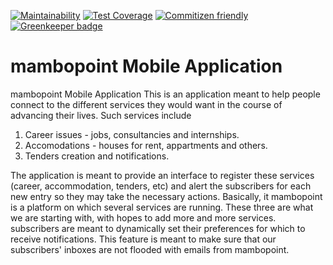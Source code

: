[![Maintainability](https://api.codeclimate.com/v1/badges/529591e5bb42d4a613d1/maintainability)](https://codeclimate.com/github/mambopoint/mambopoint-mobile/maintainability)
[![Test Coverage](https://api.codeclimate.com/v1/badges/529591e5bb42d4a613d1/test_coverage)](https://codeclimate.com/github/mambopoint/mambopoint-mobile/test_coverage)
[![Commitizen friendly](https://img.shields.io/badge/commitizen-friendly-brightgreen.svg)](http://commitizen.github.io/cz-cli/)
[![Greenkeeper badge](https://badges.greenkeeper.io/mambopoint/mambopoint-mobile.svg)](https://greenkeeper.io/)

# mambopoint Mobile Application

mambopoint Mobile Application
This is an application meant to help people connect to the different services they would want in the course of advancing their lives. Such services include

1. Career issues - jobs, consultancies and internships.
2. Accomodations - houses for rent, appartments and others.
3. Tenders creation and notifications.

The application is meant to provide an interface to register these services (career, accommodation, tenders, etc) and alert the subscribers for each new entry so they may take the necessary actions.
Basically, it mambopoint is a platform on which several services are running. These three are what we are starting with, with hopes to add more and more services.
subscribers are meant to dynamically set their preferences for which to receive notifications. This feature is meant to make sure that our subscribers' inboxes are not flooded with emails from mambopoint.
